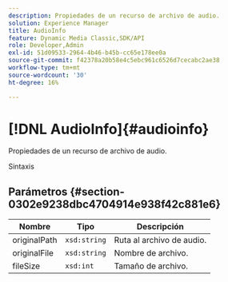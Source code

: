 ```yaml
---
description: Propiedades de un recurso de archivo de audio.
solution: Experience Manager
title: AudioInfo
feature: Dynamic Media Classic,SDK/API
role: Developer,Admin
exl-id: 51d09533-2964-4b46-b45b-cc65e178ee0a
source-git-commit: f42378a20b58e4c5ebc961c6526d7cecabc2ae38
workflow-type: tm+mt
source-wordcount: '30'
ht-degree: 16%

---
```


# [!DNL AudioInfo]{#audioinfo}

Propiedades de un recurso de archivo de audio.

Sintaxis

## Parámetros {#section-0302e9238dbc4704914e938f42c881e6}

| Nombre | Tipo | Descripción |
|---|---|---|
| originalPath | `xsd:string` | Ruta al archivo de audio. |
| originalFile | `xsd:string` | Nombre de archivo. |
| fileSize | `xsd:int` | Tamaño de archivo. |
